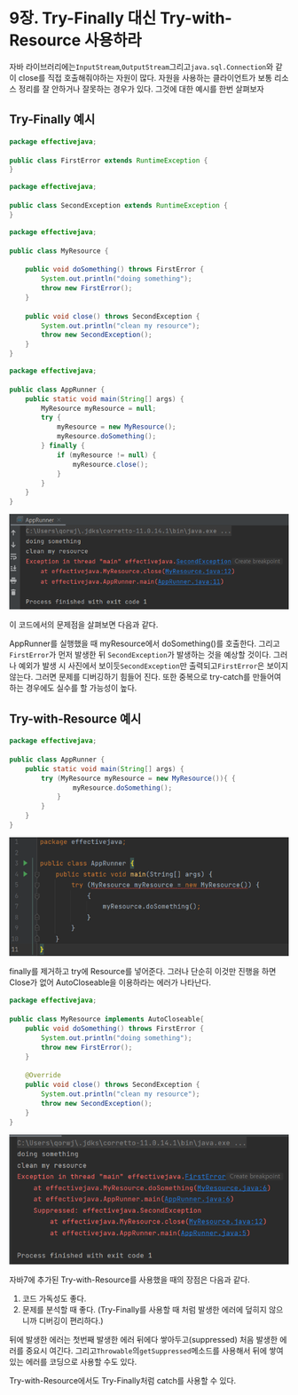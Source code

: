 # 9장. Try-Finally 대신 Try-with-Resource 사용하라

자바 라이브러리에는`InputStream`,`OutputStream`그리고`java.sql.Connection`와 같이 close를 직접 호출해줘야하는 자원이 많다.
자원을 사용하는 클라이언트가 보통 리소스 정리를 잘 안하거나 잘못하는 경우가 있다.
그것에 대한 예시를 한번 살펴보자

## **Try-Finally** 예시

```java
package effectivejava;

public class FirstError extends RuntimeException {
}
```

```java
package effectivejava;

public class SecondException extends RuntimeException {
}
```

```java
package effectivejava;

public class MyResource {

    public void doSomething() throws FirstError {
        System.out.println("doing something");
        throw new FirstError();
    }

    public void close() throws SecondException {
        System.out.println("clean my resource");
        throw new SecondException();
    }
}
```

```java
package effectivejava;

public class AppRunner {
    public static void main(String[] args) {
        MyResource myResource = null;
        try {
            myResource = new MyResource();
            myResource.doSomething();
        } finally {
            if (myResource != null) {
                myResource.close();
            }
        }
    }
}
```

![사진1](./아이템9장Image/Image1.png)

이 코드에서의 문제점을 살펴보면 다음과 같다.

AppRunner를 실행했을 때 myResource에서 doSomething()를 호출한다.
그리고 `FirstError`가 먼저 발생한 뒤 `SecondException`가 발생하는 것을 예상할 것이다. 
그러나 예외가 발생 시 사진에서 보이듯`SecondException`만 출력되고`FirstError`은 보이지 않는다. 
그러면 문제를 디버깅하기 힘들어 진다. 
또한 중복으로 try-catch를 만들어여 하는 경우에도 실수를 할 가능성이 높다.

## **Try-with-Resource 예시**

```java
package effectivejava;

public class AppRunner {
    public static void main(String[] args) {
        try (MyResource myResource = new MyResource()){ {
                myResource.doSomething();
            }
        }
    }
}
```

![사진2](./아이템9장Image/Image2.png)

finally를 제거하고 try에 Resource를 넣어준다.
그러나 단순히 이것만 진행을 하면 Close가 없어 AutoCloseable을 이용하라는 에러가 나타난다.

```java
package effectivejava;

public class MyResource implements AutoCloseable{
    public void doSomething() throws FirstError {
        System.out.println("doing something");
        throw new FirstError();
    }

    @Override
    public void close() throws SecondException {
        System.out.println("clean my resource");
        throw new SecondException();
    }
}
```

![사진3](./아이템9장Image/Image3.png)

자바7에 추가된 Try-with-Resource를 사용했을 때의 장점은 다음과 같다.

1. 코드 가독성도 좋다.
2. 문제를 분석할 때 좋다. 
(Try-Finally를 사용할 때 처럼 발생한 에러에 덮히지 않으니까 디버깅이 편리하다.)

뒤에 발생한 에러는 첫번째 발생한 에러 뒤에다 쌓아두고(suppressed) 처음 발생한 에러를 중요시 여긴다. 그리고`Throwable`의`getSuppressed`메소드를 사용해서 뒤에 쌓여있는 에러를 코딩으로 사용할 수도 있다.

Try-with-Resource에서도 Try-Finally처럼 catch를 사용할 수 있다.
